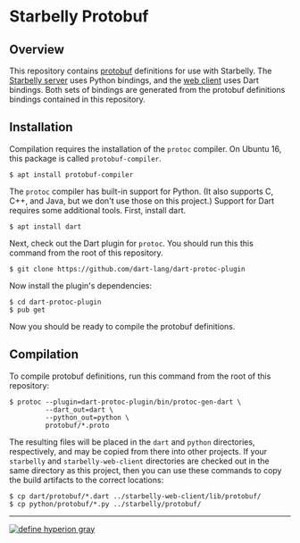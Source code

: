 # Starbelly Protobuf

## Overview

This repository contains
[protobuf](https://developers.google.com/protocol-buffers/) definitions for use
with Starbelly. The [Starbelly
server](https://github.com/hyperiongray/starbelly) uses Python
bindings, and the [web
client](https://github.com/hyperiongray/starbelly-web-client) uses Dart
bindings. Both sets of bindings are generated from the protobuf definitions
bindings contained in this repository.

## Installation

Compilation requires the installation of the `protoc` compiler. On Ubuntu 16,
this package is called `protobuf-compiler`.

    $ apt install protobuf-compiler

The `protoc` compiler has built-in support for Python. (It also supports C, C++,
and Java, but we don't use those on this project.) Support for Dart requires
some additional tools. First, install dart.

    $ apt install dart

Next, check out the Dart plugin for `protoc`. You should run this this command
from the root of this repository.

    $ git clone https://github.com/dart-lang/dart-protoc-plugin

Now install the plugin's dependencies:

    $ cd dart-protoc-plugin
    $ pub get

Now you should be ready to compile the protobuf definitions.

## Compilation

To compile protobuf definitions, run this command from the root of this
repository:

    $ protoc --plugin=dart-protoc-plugin/bin/protoc-gen-dart \
             --dart_out=dart \
             --python_out=python \
             protobuf/*.proto

The resulting files will be placed in the `dart` and `python` directories,
respectively, and may be copied from there into other projects. If your
`starbelly` and `starbelly-web-client` directories are checked out in the same
directory as this project, then you can use these commands to copy the build
artifacts to the correct locations:

    $ cp dart/protobuf/*.dart ../starbelly-web-client/lib/protobuf/
    $ cp python/protobuf/*.py ../starbelly/protobuf/

---

[![define hyperion gray](https://hyperiongray.s3.amazonaws.com/define-hg.svg)](https://www.hyperiongray.com/?pk_campaign=github&pk_kwd=starbelly-protobuf "Hyperion Gray")

